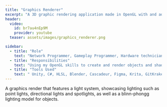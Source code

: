 ```yaml
---
title: "Graphics Renderer"
excerpt: "A 3D graphic rendering application made in OpenGL with and adjustable light system"
header:
  video:
    id: br7au4nEp9M
    provider: youtube
  teaser: assets/images/graphics_renderer.png

sidebar:
  - title: "Role"
    text: "Network Programmer, Gameplay Programmer, Hardware technician, Artist, Animator, everything else"
  - title: "Responsibilities"
    text: "Using my OpenGL skills to create and render objects and shaders to render lights and their locations."
  - title: "Tools Used"
    text: " Unity, C#, HLSL, Blender, Cascadeur, Figma, Krita, GitKraken, Gitbash, Github Desktop, Visual Studio, Jetbrains rider, Asana etc."
---
```


A graphics render that features a light system, showcasing lighting such as point lights, directional lights and spotlights, as well as a blinn-phongg lighting model for objects.